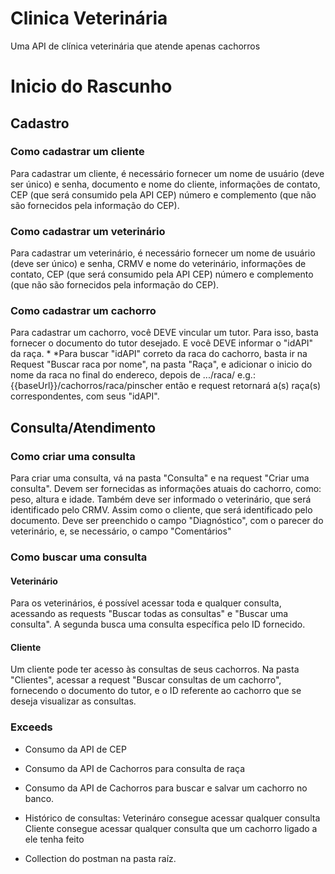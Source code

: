 # Clinica Veterinária

Uma API de clínica veterinária que atende apenas cachorros
            

# Inicio do Rascunho
## Cadastro

### Como cadastrar um cliente
Para cadastrar um cliente, é necessário fornecer um nome de usuário (deve ser único) e senha, documento e nome do cliente, informações de contato, CEP (que será consumido pela API CEP) número e complemento (que não são fornecidos pela informação do CEP).

### Como cadastrar um veterinário 
Para cadastrar um veterinário, é necessário fornecer um nome de usuário (deve ser único) e senha, CRMV e nome do veterinário, informações de contato, CEP (que será consumido pela API CEP) número e complemento (que não são fornecidos pela informação do CEP).
### Como cadastrar um cachorro

Para cadastrar um cachorro, você DEVE vincular um tutor. Para isso, basta fornecer o documento do tutor desejado. E você DEVE informar o "idAPI" da raça. *
*Para buscar "idAPI" correto da raca do cachorro, basta ir na  Request "Buscar raca por nome", na pasta "Raça", e adicionar o inicio do nome da raca no final do endereco, depois de .../raca/ 
e.g.: {{baseUrl}}/cachorros/raca/pinscher
então e request retornará a(s) raça(s) correspondentes, com seus "idAPI".

## Consulta/Atendimento

### Como criar uma consulta
Para criar uma consulta, vá na pasta "Consulta" e na request "Criar uma consulta". Devem ser fornecidas as informações atuais do cachorro, como: peso, altura e idade. Também deve ser informado o veterinário, que será identificado pelo CRMV. Assim como o cliente, que será identificado pelo documento.
Deve ser preenchido o campo "Diagnóstico", com o parecer do veterinário, e, se necessário, o campo "Comentários"

### Como buscar uma consulta
#### Veterinário
Para os veterinários, é possível acessar toda e qualquer consulta, acessando as requests "Buscar todas as consultas" e "Buscar uma consulta". A segunda busca uma consulta específica pelo ID fornecido.

#### Cliente
Um cliente pode ter acesso às consultas de seus cachorros.
Na pasta "Clientes", acessar a request "Buscar consultas de um cachorro", fornecendo o documento do tutor, e o ID referente ao cachorro que se deseja visualizar as consultas.


### Exceeds

- Consumo da API de CEP
- Consumo da API de Cachorros para consulta de raça
- Consumo da API de Cachorros para buscar e salvar um cachorro no banco.
- Histórico de consultas: 
	Veterináro consegue acessar qualquer consulta	
	Cliente consegue acessar qualquer consulta que um cachorro ligado a ele tenha feito 
	
- Collection do postman na pasta raíz.
